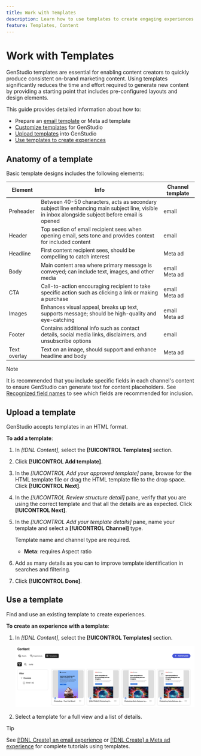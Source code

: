 ```yaml
---
title: Work with Templates
description: Learn how to use templates to create engaging experiences in GenStudio.
feature: Templates, Content
---
```


# Work with Templates

GenStudio templates are essential for enabling content creators to quickly produce consistent on-brand marketing content. Using templates significantly reduces the time and effort required to generate new content by providing a starting point that includes pre-configured layouts and design elements.

This guide provides detailed information about how to:

* Prepare an [email template](email-template.md) or Meta ad template
* [Customize templates](customize-template.md) for GenStudio
* [Upload templates](#upload-a-template) into GenStudio
* [Use templates to create experiences](#use-a-template)

## Anatomy of a template

Basic template designs includes the following elements: 

| Element      | Info                   | Channel template     |
| ------------ | ---------------------- | -------------------- |
| Preheader    | Between 40-50 characters, acts as secondary subject line enhancing main subject line, visible in inbox alongside subject before email is opened | email       |
| Header       | Top section of email recipient sees when opening email, sets tone and provides context for included content               | email |
| Headline     | First content recipient sees, should be compelling to catch interest | Meta ad |
| Body         | Main content area where primary message is conveyed; can include text, images, and other media              | email<br>Meta ad |
| CTA          | Call-to-action encouraging recipient to take specific action such as clicking a link or making a purchase         | email<br>Meta ad |
| Images       | Enhances visual appeal, breaks up text, supports message; should be high-quality and eye-catching          | email<br>Meta ad |
| Footer       | Contains additional info such as contact details, social media links, disclaimers, and unsubscribe options               | email |
| Text overlay | Text on an image, should support and enhance headline and body | Meta ad |

> [!NOTE]
> 
> It is recommended that you include specific fields in each channel's content to ensure GenStudio can generate text for content placeholders. See [Recognized field names](customize-template.md#recognized-field-names) to see which fields are recommended for inclusion.

## Upload a template

GenStudio accepts templates in an HTML format.

**To add a template**:

1. In _[!DNL Content]_, select the **[!UICONTROL Templates]** section.

1. Click **[!UICONTROL Add template]**.

1. In the _[!UICONTROL Add your approved template]_ pane, browse for the HTML template file or drag the HTML template file to the drop space. Click **[!UICONTROL Next]**.

1. In the _[!UICONTROL Review structure detail]_ pane, verify that you are using the correct template and that all the details are as expected. Click **[!UICONTROL Next]**.

1. In the _[!UICONTROL Add your template details]_ pane, name your template and select a **[!UICONTROL Channel]** type.

   Template name and channel type are required.

   * **Meta**: requires Aspect ratio
   <!-- **Display ads**: requires Dimensions -->

1. Add as many details as you can to improve template identification in searches and filtering.

1. Click **[!UICONTROL Done]**.

## Use a template

Find and use an existing template to create experiences.

**To create an experience with a template**:

1. In _[!DNL Content]_, select the **[!UICONTROL Templates]** section.

   ![Content template list](../../assets/content-templates.png)

1. Select a template for a full view and a list of details.

>[!TIP]
>
>See [[!DNL Create] an email experience](/help/tutorials/create-email-experience.md) or [[!DNL Create] a Meta ad experience](/help/tutorials/create-meta-ad.md) for complete tutorials using templates.

<!--  The create button in Content Template view does not work yet.
1. Click **[!UICONTROL Create Experience]** (paintbrush) from the upper right corner to use the template.
-->
